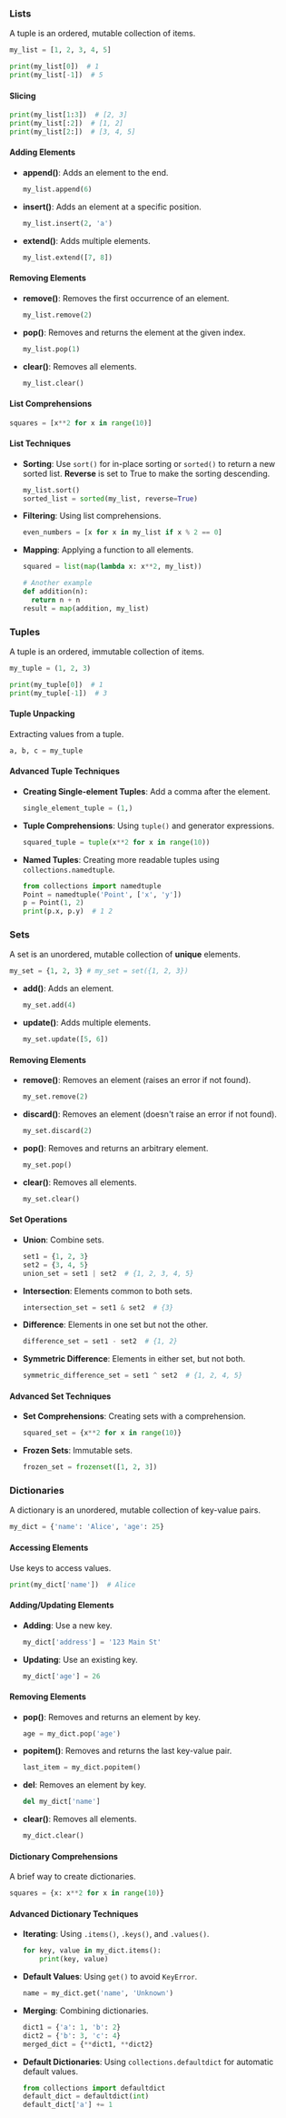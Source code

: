 ### Lists

A tuple is an ordered, mutable collection of items.

```python
my_list = [1, 2, 3, 4, 5]

print(my_list[0])  # 1
print(my_list[-1])  # 5
```

#### Slicing

```python
print(my_list[1:3])  # [2, 3]
print(my_list[:2])  # [1, 2]
print(my_list[2:])  # [3, 4, 5]
```

#### Adding Elements

- **append()**: Adds an element to the end.

  ```python
  my_list.append(6)
  ```

- **insert()**: Adds an element at a specific position.

  ```python
  my_list.insert(2, 'a')
  ```

- **extend()**: Adds multiple elements.

  ```python
  my_list.extend([7, 8])
  ```

#### Removing Elements

- **remove()**: Removes the first occurrence of an element.

  ```python
  my_list.remove(2)
  ```

- **pop()**: Removes and returns the element at the given index.

  ```python
  my_list.pop(1)
  ```

- **clear()**: Removes all elements.

  ```python
  my_list.clear()
  ```

#### List Comprehensions

```python
squares = [x**2 for x in range(10)]
```

#### List Techniques

- **Sorting**: Use `sort()` for in-place sorting or `sorted()` to return a new sorted list. **Reverse** is set to True to make the sorting descending.

  ```python
  my_list.sort()
  sorted_list = sorted(my_list, reverse=True)
  ```

- **Filtering**: Using list comprehensions.

  ```python
  even_numbers = [x for x in my_list if x % 2 == 0]
  ```

- **Mapping**: Applying a function to all elements.

  ```python
  squared = list(map(lambda x: x**2, my_list))

  # Another example
  def addition(n):
    return n + n
  result = map(addition, my_list)
  ```

### Tuples

A tuple is an ordered, immutable collection of items.

```python
my_tuple = (1, 2, 3)

print(my_tuple[0])  # 1
print(my_tuple[-1])  # 3
```

#### Tuple Unpacking

Extracting values from a tuple.

```python
a, b, c = my_tuple
```

#### Advanced Tuple Techniques

- **Creating Single-element Tuples**: Add a comma after the element.

  ```python
  single_element_tuple = (1,)
  ```

- **Tuple Comprehensions**: Using `tuple()` and generator expressions.

  ```python
  squared_tuple = tuple(x**2 for x in range(10))
  ```

- **Named Tuples**: Creating more readable tuples using `collections.namedtuple`.

  ```python
  from collections import namedtuple
  Point = namedtuple('Point', ['x', 'y'])
  p = Point(1, 2)
  print(p.x, p.y)  # 1 2
  ```

### Sets

A set is an unordered, mutable collection of **unique** elements.

```python
my_set = {1, 2, 3} # my_set = set({1, 2, 3})
```

- **add()**: Adds an element.

  ```python
  my_set.add(4)
  ```

- **update()**: Adds multiple elements.

  ```python
  my_set.update([5, 6])
  ```

#### Removing Elements

- **remove()**: Removes an element (raises an error if not found).

  ```python
  my_set.remove(2)
  ```

- **discard()**: Removes an element (doesn't raise an error if not found).

  ```python
  my_set.discard(2)
  ```

- **pop()**: Removes and returns an arbitrary element.

  ```python
  my_set.pop()
  ```

- **clear()**: Removes all elements.

  ```python
  my_set.clear()
  ```

#### Set Operations

- **Union**: Combine sets.

  ```python
  set1 = {1, 2, 3}
  set2 = {3, 4, 5}
  union_set = set1 | set2  # {1, 2, 3, 4, 5}
  ```

- **Intersection**: Elements common to both sets.

  ```python
  intersection_set = set1 & set2  # {3}
  ```

- **Difference**: Elements in one set but not the other.

  ```python
  difference_set = set1 - set2  # {1, 2}
  ```

- **Symmetric Difference**: Elements in either set, but not both.

  ```python
  symmetric_difference_set = set1 ^ set2  # {1, 2, 4, 5}
  ```

#### Advanced Set Techniques

- **Set Comprehensions**: Creating sets with a comprehension.

  ```python
  squared_set = {x**2 for x in range(10)}
  ```

- **Frozen Sets**: Immutable sets.

  ```python
  frozen_set = frozenset([1, 2, 3])
  ```

### Dictionaries

A dictionary is an unordered, mutable collection of key-value pairs.

```python
my_dict = {'name': 'Alice', 'age': 25}
```

#### Accessing Elements

Use keys to access values.

```python
print(my_dict['name'])  # Alice
```

#### Adding/Updating Elements

- **Adding**: Use a new key.

  ```python
  my_dict['address'] = '123 Main St'
  ```

- **Updating**: Use an existing key.

  ```python
  my_dict['age'] = 26
  ```

#### Removing Elements

- **pop()**: Removes and returns an element by key.

  ```python
  age = my_dict.pop('age')
  ```

- **popitem()**: Removes and returns the last key-value pair.

  ```python
  last_item = my_dict.popitem()
  ```

- **del**: Removes an element by key.

  ```python
  del my_dict['name']
  ```

- **clear()**: Removes all elements.

  ```python
  my_dict.clear()
  ```

#### Dictionary Comprehensions

A brief way to create dictionaries.

```python
squares = {x: x**2 for x in range(10)}
```

#### Advanced Dictionary Techniques

- **Iterating**: Using `.items()`, `.keys()`, and `.values()`.

  ```python
  for key, value in my_dict.items():
      print(key, value)
  ```

- **Default Values**: Using `get()` to avoid `KeyError`.

  ```python
  name = my_dict.get('name', 'Unknown')
  ```

- **Merging**: Combining dictionaries.

  ```python
  dict1 = {'a': 1, 'b': 2}
  dict2 = {'b': 3, 'c': 4}
  merged_dict = {**dict1, **dict2}
  ```

- **Default Dictionaries**: Using `collections.defaultdict` for automatic default values.

  ```python
  from collections import defaultdict
  default_dict = defaultdict(int)
  default_dict['a'] += 1
  ```
